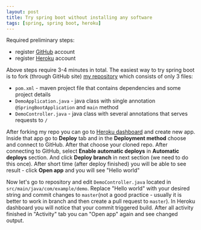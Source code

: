 ```yaml
---
layout: post
title: Try spring boot without installing any software
tags: [spring, spring boot, heroku]
---
```

Required preliminary steps:
- register [GitHub](https://github.com) account
- register [Heroku](https://heroku.com) account

Above steps require 3-4 minutes in total.
The easiest way to try spring boot is to fork (through GitHub site) [my repository](https://github.com/mshutov/demo-web-min) which consists of only 3 files:
- `pom.xml` - maven project file that contains dependencies and some project details
- `DemoApplication.java` - java class with single annotation `@SpringBootApplication` and `main` method
- `DemoController.java` - java class with several annotations that serves requests to `/`

After forking my repo you can go to [Heroku dashboard](https://dashboard.heroku.com) and create new app. 
Inside that app go to **Deploy** tab and in the **Deployment method** choose and connect to GitHub. After that choose your cloned repo.
After connecting to GitHub, select **Enable automatic deploys** in **Automatic deploys** section. And click **Deploy branch** in next section (we need to do this once).
After short time (after deploy finished) you will be able to see result - click **Open app** and you will see "Hello world"

Now let's go to repository and edit `DemoController.java` located in `src/main/java/com/example/demo`. 
Replace "Hello world" with your desired string and commit changes to `master`(not a good practice - usually it is better to work in branch and then create a pull request to `master`).
In Heroku dashboard you will notice that your commit triggered build. After all activity finished in "Activity" tab you can "Open app" again and see changed output.
